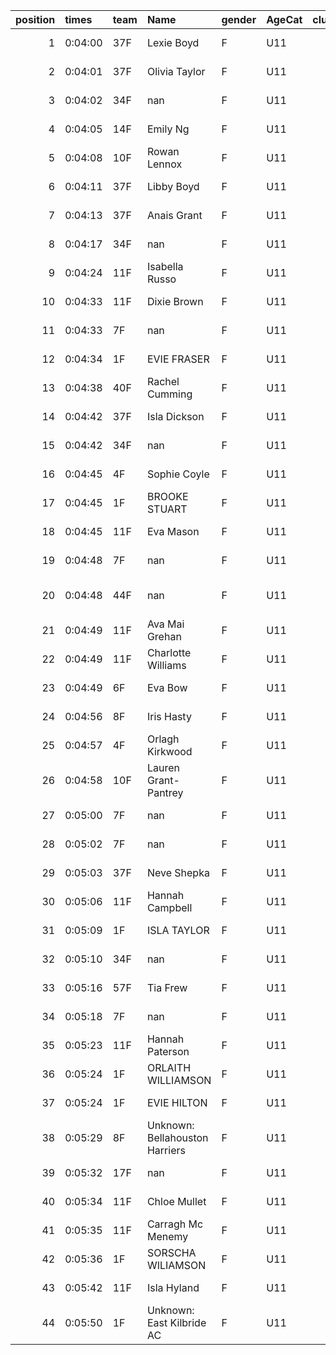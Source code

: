 |   position | times   | team   | Name                           | gender   | AgeCat   |   clubnumber | Club name             | Website                                |
|-----------:|:--------|:-------|:-------------------------------|:---------|:---------|-------------:|:----------------------|:---------------------------------------|
|          1 | 0:04:00 | 37F    | Lexie Boyd                     | F        | U11      |           37 | Law & District AAC    | http://www.lawaac.co.uk/               |
|          2 | 0:04:01 | 37F    | Olivia Taylor                  | F        | U11      |           37 | Law & District AAC    | http://www.lawaac.co.uk/               |
|          3 | 0:04:02 | 34F    | nan                            | F        | U11      |           34 | Kilbarchan AAC        | https://kilbarchanaac.org.uk/          |
|          4 | 0:04:05 | 14F    | Emily Ng                       | F        | U11      |           14 | Ayr Seaforth AC       | https://www.ayrseaforth.co.uk/         |
|          5 | 0:04:08 | 10F    | Rowan Lennox                   | F        | U11      |           10 | Shettleston Harriers  | http://shettlestonharriers.org.uk/     |
|          6 | 0:04:11 | 37F    | Libby Boyd                     | F        | U11      |           37 | Law & District AAC    | http://www.lawaac.co.uk/               |
|          7 | 0:04:13 | 37F    | Anais Grant                    | F        | U11      |           37 | Law & District AAC    | http://www.lawaac.co.uk/               |
|          8 | 0:04:17 | 34F    | nan                            | F        | U11      |           34 | Kilbarchan AAC        | https://kilbarchanaac.org.uk/          |
|          9 | 0:04:24 | 11F    | Isabella Russo                 | F        | U11      |           11 | Airdrie Harriers      | http://airdrieharriers.org/            |
|         10 | 0:04:33 | 11F    | Dixie Brown                    | F        | U11      |           11 | Airdrie Harriers      | http://airdrieharriers.org/            |
|         11 | 0:04:33 | 7F     | nan                            | F        | U11      |            7 | Giffnock North AC     | https://www.giffnocknorth.co.uk/       |
|         12 | 0:04:34 | 1F     | EVIE FRASER                    | F        | U11      |            1 | East Kilbride AC      | http://www.ekac.org.uk/                |
|         13 | 0:04:38 | 40F    | Rachel Cumming                 | F        | U11      |           40 | Motherwell AC         | https://motherwellac.com/              |
|         14 | 0:04:42 | 37F    | Isla Dickson                   | F        | U11      |           37 | Law & District AAC    | http://www.lawaac.co.uk/               |
|         15 | 0:04:42 | 34F    | nan                            | F        | U11      |           34 | Kilbarchan AAC        | https://kilbarchanaac.org.uk/          |
|         16 | 0:04:45 | 4F     | Sophie Coyle                   | F        | U11      |            4 | Inverclyde AC         | https://www.inverclydeac.org/          |
|         17 | 0:04:45 | 1F     | BROOKE STUART                  | F        | U11      |            1 | East Kilbride AC      | http://www.ekac.org.uk/                |
|         18 | 0:04:45 | 11F    | Eva Mason                      | F        | U11      |           11 | Airdrie Harriers      | http://airdrieharriers.org/            |
|         19 | 0:04:48 | 7F     | nan                            | F        | U11      |            7 | Giffnock North AC     | https://www.giffnocknorth.co.uk/       |
|         20 | 0:04:48 | 44F    | nan                            | F        | U11      |           44 | North Ayrshire AAC    | https://naathletics.co.uk/             |
|         21 | 0:04:49 | 11F    | Ava Mai Grehan                 | F        | U11      |           11 | Airdrie Harriers      | http://airdrieharriers.org/            |
|         22 | 0:04:49 | 11F    | Charlotte Williams             | F        | U11      |           11 | Airdrie Harriers      | http://airdrieharriers.org/            |
|         23 | 0:04:49 | 6F     | Eva Bow                        | F        | U11      |            6 | Cambuslang Harriers   | https://cambuslangharriers.org/        |
|         24 | 0:04:56 | 8F     | Iris Hasty                     | F        | U11      |            8 | Bellahouston Harriers | http://www.bellahoustonharriers.co.uk/ |
|         25 | 0:04:57 | 4F     | Orlagh Kirkwood                | F        | U11      |            4 | Inverclyde AC         | https://www.inverclydeac.org/          |
|         26 | 0:04:58 | 10F    | Lauren Grant-Pantrey           | F        | U11      |           10 | Shettleston Harriers  | http://shettlestonharriers.org.uk/     |
|         27 | 0:05:00 | 7F     | nan                            | F        | U11      |            7 | Giffnock North AC     | https://www.giffnocknorth.co.uk/       |
|         28 | 0:05:02 | 7F     | nan                            | F        | U11      |            7 | Giffnock North AC     | https://www.giffnocknorth.co.uk/       |
|         29 | 0:05:03 | 37F    | Neve Shepka                    | F        | U11      |           37 | Law & District AAC    | http://www.lawaac.co.uk/               |
|         30 | 0:05:06 | 11F    | Hannah Campbell                | F        | U11      |           11 | Airdrie Harriers      | http://airdrieharriers.org/            |
|         31 | 0:05:09 | 1F     | ISLA TAYLOR                    | F        | U11      |            1 | East Kilbride AC      | http://www.ekac.org.uk/                |
|         32 | 0:05:10 | 34F    | nan                            | F        | U11      |           34 | Kilbarchan AAC        | https://kilbarchanaac.org.uk/          |
|         33 | 0:05:16 | 57F    | Tia Frew                       | F        | U11      |           57 | Whitemoss AAC         | https://whitemossaac.co.uk/            |
|         34 | 0:05:18 | 7F     | nan                            | F        | U11      |            7 | Giffnock North AC     | https://www.giffnocknorth.co.uk/       |
|         35 | 0:05:23 | 11F    | Hannah Paterson                | F        | U11      |           11 | Airdrie Harriers      | http://airdrieharriers.org/            |
|         36 | 0:05:24 | 1F     | ORLAITH WILLIAMSON             | F        | U11      |            1 | East Kilbride AC      | http://www.ekac.org.uk/                |
|         37 | 0:05:24 | 1F     | EVIE HILTON                    | F        | U11      |            1 | East Kilbride AC      | http://www.ekac.org.uk/                |
|         38 | 0:05:29 | 8F     | Unknown: Bellahouston Harriers | F        | U11      |            8 | Bellahouston Harriers | http://www.bellahoustonharriers.co.uk/ |
|         39 | 0:05:32 | 17F    | nan                            | F        | U11      |           17 | Calderglen Harriers   | http://www.calderglenharriers.org.uk/  |
|         40 | 0:05:34 | 11F    | Chloe Mullet                   | F        | U11      |           11 | Airdrie Harriers      | http://airdrieharriers.org/            |
|         41 | 0:05:35 | 11F    | Carragh Mc Menemy              | F        | U11      |           11 | Airdrie Harriers      | http://airdrieharriers.org/            |
|         42 | 0:05:36 | 1F     | SORSCHA WILIAMSON              | F        | U11      |            1 | East Kilbride AC      | http://www.ekac.org.uk/                |
|         43 | 0:05:42 | 11F    | Isla Hyland                    | F        | U11      |           11 | Airdrie Harriers      | http://airdrieharriers.org/            |
|         44 | 0:05:50 | 1F     | Unknown: East Kilbride AC      | F        | U11      |            1 | East Kilbride AC      | http://www.ekac.org.uk/                |